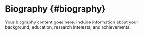 <!-- _includes/biography.md -->

# Biography {#biography}

Your biography content goes here. Include information about your background, education, research interests, and achievements.
